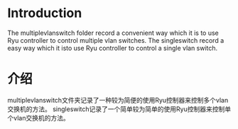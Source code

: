# Introduction
The multiplevlanswitch folder record a convenient way which it is to use Ryu controller to control multiple vlan switches.
The singleswitch record a easy way which it isto use Ryu controller to control a single vlan switch.

# 介绍
multiplevlanswitch文件夹记录了一种较为简便的使用Ryu控制器来控制多个vlan交换机的方法。
singleswitch记录了一个简单较为简单的使用Ryu控制器来控制单个vlan交换机的方法。
